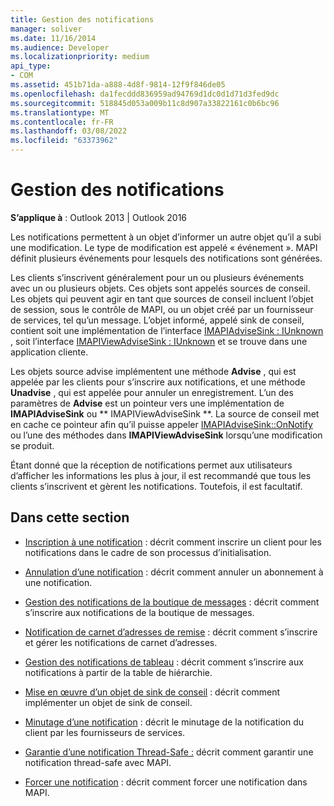```yaml
---
title: Gestion des notifications
manager: soliver
ms.date: 11/16/2014
ms.audience: Developer
ms.localizationpriority: medium
api_type:
- COM
ms.assetid: 451b71da-a888-4d8f-9814-12f9f846de05
ms.openlocfilehash: da1fecddd836959ad94769d1dc0d1d71d3fed9dc
ms.sourcegitcommit: 518845d053a009b11c8d907a33822161c0b6bc96
ms.translationtype: MT
ms.contentlocale: fr-FR
ms.lasthandoff: 03/08/2022
ms.locfileid: "63373962"
---
```

# <a name="handling-notifications"></a>Gestion des notifications

**S’applique à** : Outlook 2013 | Outlook 2016 
  
Les notifications permettent à un objet d’informer un autre objet qu’il a subi une modification. Le type de modification est appelé « événement ». MAPI définit plusieurs événements pour lesquels des notifications sont générées. 
  
Les clients s’inscrivent généralement pour un ou plusieurs événements avec un ou plusieurs objets. Ces objets sont appelés sources de conseil. Les objets qui peuvent agir en tant que sources de conseil incluent l’objet de session, sous le contrôle de MAPI, ou un objet créé par un fournisseur de services, tel qu’un message. L’objet informé, appelé sink de conseil, contient soit une implémentation de l’interface [IMAPIAdviseSink : IUnknown](imapiadvisesinkiunknown.md) , soit l’interface [IMAPIViewAdviseSink : IUnknown](imapiviewadvisesinkiunknown.md) et se trouve dans une application cliente. 
  
Les objets source advise implémentent une méthode **Advise** , qui est appelée par les clients pour s’inscrire aux notifications, et une méthode **Unadvise** , qui est appelée pour annuler un enregistrement. L’un des paramètres de **Advise** est un pointeur vers une implémentation de **IMAPIAdviseSink** ou ** IMAPIViewAdviseSink **. La source de conseil met en cache ce pointeur afin qu’il puisse appeler [IMAPIAdviseSink::OnNotify](imapiadvisesink-onnotify.md) ou l’une des méthodes dans **IMAPIViewAdviseSink** lorsqu’une modification se produit. 
  
Étant donné que la réception de notifications permet aux utilisateurs d’afficher les informations les plus à jour, il est recommandé que tous les clients s’inscrivent et gèrent les notifications. Toutefois, il est facultatif.
  
## <a name="in-this-section"></a>Dans cette section

- [Inscription à une notification](registering-for-a-notification.md) : décrit comment inscrire un client pour les notifications dans le cadre de son processus d’initialisation.
    
- [Annulation d’une notification](canceling-a-notification.md) : décrit comment annuler un abonnement à une notification.
    
- [Gestion des notifications de la boutique de messages](handling-message-store-notification.md) : décrit comment s’inscrire aux notifications de la boutique de messages.
    
- [Notification de carnet d’adresses de remise](handing-address-book-notification.md) : décrit comment s’inscrire et gérer les notifications de carnet d’adresses.
    
- [Gestion des notifications de tableau](handling-table-notification.md) : décrit comment s’inscrire aux notifications à partir de la table de hiérarchie.
    
- [Mise en œuvre d’un objet de sink de conseil](implementing-an-advise-sink-object.md) : décrit comment implémenter un objet de sink de conseil.
    
- [Minutage d’une notification](timing-a-notification.md) : décrit le minutage de la notification du client par les fournisseurs de services.
    
- [Garantie d’une notification Thread-Safe :](ensuring-a-thread-safe-notification.md) décrit comment garantir une notification thread-safe avec MAPI.
    
- [Forcer une notification](forcing-a-notification.md) : décrit comment forcer une notification dans MAPI.
    

